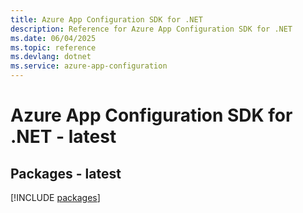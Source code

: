 ```yaml
---
title: Azure App Configuration SDK for .NET
description: Reference for Azure App Configuration SDK for .NET
ms.date: 06/04/2025
ms.topic: reference
ms.devlang: dotnet
ms.service: azure-app-configuration
---
```

# Azure App Configuration SDK for .NET - latest
## Packages - latest
[!INCLUDE [packages](app-configuration-index.md)]